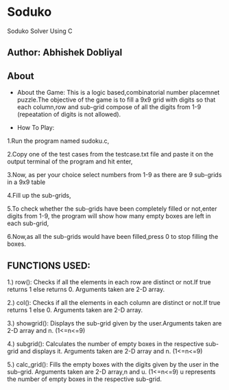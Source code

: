 # Soduko

Soduko Solver Using C

## Author: Abhishek Dobliyal

## About

- About the Game: This is a logic based,combinatorial number placemnet puzzle.The objective of the game is to
		 fill a 9x9 grid with digits so that each column,row and sub-grid compose of all the digits
		 from 1-9 (repeatation of digits is not allowed).


- How To Play: 

1.Run the program named sudoku.c,

2.Copy one of the test cases from the testcase.txt file and paste it on the output terminal of the program and hit enter,
              
3.Now, as per your choice select numbers from 1-9 as there are 9 sub-grids in a 9x9 table
	      
4.Fill up the sub-grids,
	      
5.To check whether the sub-grids have been completely filled or not,enter digits from 1-9, the program will show how many empty boxes are left in each sub-grid,
              
6.Now,as all the sub-grids would have been filled,press 0 to stop filling the boxes.


## FUNCTIONS USED:

1.) row(): Checks if all the elements in each row are distinct or not.If true returns 1 else returns 0.
	    Arguments taken are 2-D array.

2.) col(): Checks if all the elements in each column are distinct or not.If true returns 1 else 0.
	   Arguments taken are 2-D array.

3.) showgrid(): Displays the sub-grid given by the user.Arguments taken are 2-D array and n.
		(1<=n<=9)

4.) subgrid(): Calculates the number of empty boxes in the respective sub-grid and displays it.
	       Arguments taken are 2-D array and n. (1<=n<=9)

5.) calc_grid(): Fills the empty boxes with the digits given by the user in the sub-grid.
		 Arguments taken are 2-D array,n and u. (1<=n<=9)
		 u represents the number of empty boxes in the respective sub-grid.
